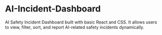 # AI-Incident-Dashboard
AI Safety Incident Dashboard built with basic React and CSS. It allows users to view, filter, sort, and report AI-related safety incidents dynamically.
